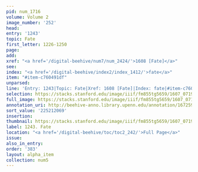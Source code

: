 ```yaml
---
pid: num_1716
volume: Volume 2
image_number: '252'
head:
entry: '1243'
topic: Fate
first_letter: 1226-1250
page:
add:
xref: "<a href='/digital-beehive/num7/num_2424/'>1608 [Fate]</a>"
see:
index: "<a href='/digital-beehive/index2/index_1412/'>fate</a>"
item: "#item-c760491df"
unparsed:
line: 'Entry: 1243|Topic: Fate|Xref: 1608 [Fate]|Index: fate|#item-c760491df'
selection: https://stacks.stanford.edu/image/iiif/fm855tg5659/1607_0719/816,2069,2830,992/full/0/default.jpg
full_image: https://stacks.stanford.edu/image/iiif/fm855tg5659/1607_0719/full/full/0/default.jpg
annotation_uri: http://beehive-anno.library.upenn.edu/annotation/1672595087250
sort_value: '225212069'
insertion:
thumbnail: https://stacks.stanford.edu/image/iiif/fm855tg5659/1607_0719/816,2069,600,180/250,/0/default.jpg
label: 1243. Fate
location: "<a href='/digital-beehive/toc/toc2_242/'>Full Page</a>"
issue:
also_in_entry:
order: '383'
layout: alpha_item
collection: num5
---
```

